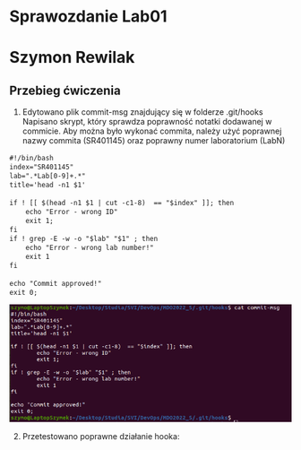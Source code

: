 # Sprawozdanie Lab01
# Szymon Rewilak

## Przebieg ćwiczenia
1. Edytowano plik commit-msg znajdujący się w folderze .git/hooks
Napisano skrypt, który sprawdza poprawność notatki dodawanej w commicie.
Aby można było wykonać commita, należy użyć poprawnej nazwy commita (SR401145) oraz poprawny numer laboratorium (LabN)

```
#!/bin/bash
index="SR401145"
lab=".*Lab[0-9]+.*"
title='head -n1 $1'

if ! [[ $(head -n1 $1 | cut -c1-8)  == "$index" ]]; then
	echo "Error - wrong ID"
	exit 1;
fi
if ! grep -E -w -o "$lab" "$1" ; then
	echo "Error - wrong lab number!"
	exit 1
fi

echo "Commit approved!"
exit 0;
```

![](screen/git-hook.png)

2. Przetestowano poprawne działanie hooka:


